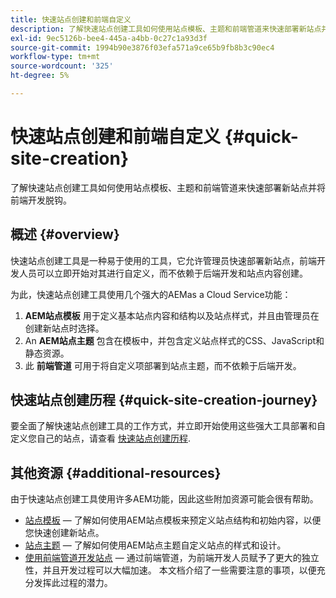 ```yaml
---
title: 快速站点创建和前端自定义
description: 了解快速站点创建工具如何使用站点模板、主题和前端管道来快速部署新站点并将前端开发脱钩。
exl-id: 9ec5126b-bee4-445a-a4bb-0c27c1a93d3f
source-git-commit: 1994b90e3876f03efa571a9ce65b9fb8b3c90ec4
workflow-type: tm+mt
source-wordcount: '325'
ht-degree: 5%

---
```


# 快速站点创建和前端自定义 {#quick-site-creation}

了解快速站点创建工具如何使用站点模板、主题和前端管道来快速部署新站点并将前端开发脱钩。

## 概述 {#overview}

快速站点创建工具是一种易于使用的工具，它允许管理员快速部署新站点，前端开发人员可以立即开始对其进行自定义，而不依赖于后端开发和站点内容创建。

为此，快速站点创建工具使用几个强大的AEMas a Cloud Service功能：

1. **AEM站点模板** 用于定义基本站点内容和结构以及站点样式，并且由管理员在创建新站点时选择。
1. An **AEM站点主题** 包含在模板中，并包含定义站点样式的CSS、JavaScript和静态资源。
1. 此 **前端管道** 可用于将自定义项部署到站点主题，而不依赖于后端开发。

## 快速站点创建历程 {#quick-site-creation-journey}

要全面了解快速站点创建工具的工作方式，并立即开始使用这些强大工具部署和自定义您自己的站点，请查看 [快速站点创建历程](/help/journey-sites/quick-site/overview.md).

## 其他资源 {#additional-resources}

由于快速站点创建工具使用许多AEM功能，因此这些附加资源可能会很有帮助。

* [站点模板](/help/sites-cloud/administering/site-creation/site-templates.md)  — 了解如何使用AEM站点模板来预定义站点结构和初始内容，以便您快速创建新站点。
* [站点主题](/help/sites-cloud/administering/site-creation/site-themes.md)  — 了解如何使用AEM站点主题自定义站点的样式和设计。
* [使用前端管道开发站点](/help/implementing/developing/introduction/developing-with-front-end-pipelines.md)  — 通过前端管道，为前端开发人员赋予了更大的独立性，并且开发过程可以大幅加速。 本文档介绍了一些需要注意的事项，以便充分发挥此过程的潜力。
